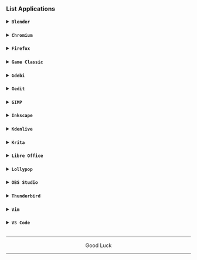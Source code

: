 ### List Applications

<details><summary><code><b>Blender</b></code></summary>

![Screenshot_2024-02-03-08-04-31-473_com realvnc viewer android](https://github.com/wahasa/Kali-Nethunter/assets/69626847/6a8838c5-e028-49c0-8b9f-5c020db712e8)
```
sudo apt install blender
```
</details>

####
<details><summary><code><b>Chromium</b></code></summary>

![Screenshot_2024-01-19-08-55-00-062_com realvnc viewer android](https://github.com/wahasa/Kali-Nethunter/assets/69626847/8e8206f1-fb6f-4b7b-b571-30c81182c8b5)

[Click here,.](https://github.com/wahasa/Kali-Nethunter/blob/main/Note/Chromiumfix.md)
</details>

####
<details><summary><code><b>Firefox</b></code></summary>

![Screenshot_2024-01-19-08-26-52-107_com realvnc viewer android](https://github.com/wahasa/Kali-Nethunter/assets/69626847/3c1f5397-2e82-4cea-9764-8e27bcd7f6ef)

[Click here,.](https://github.com/wahasa/Kali-Nethunter/blob/main/Note/Firefoxfix.md)
</details>

####
<details><summary><code><b>Game Classic</b></code></summary>

![Screenshot_2024-01-23-14-04-35-038_com realvnc viewer android](https://github.com/wahasa/Kali-Nethunter/assets/69626847/3ab590f9-c4c1-4a17-b33c-8865b655df38)
```
sudo apt install gnome-games
```
</details>

####
<details><summary><code><b>Gdebi</b></code></summary>

![Screenshot_2024-01-23-14-14-05-342_com realvnc viewer android](https://github.com/wahasa/Kali-Nethunter/assets/69626847/b38d5456-4196-45fc-9ec3-ac4d4d1a5adb)
```
sudo apt install gdebi
```
</details>

####
<details><summary><code><b>Gedit</b></code></summary>

![Screenshot_2024-01-23-14-18-50-697_com realvnc viewer android](https://github.com/wahasa/Kali-Nethunter/assets/69626847/1328c6cb-a7dd-4fae-a853-643774293818)
```
sudo apt install gedit
```
</details>

####
<details><summary><code><b>GIMP</b></code></summary>

![Screenshot_2024-01-23-14-24-11-310_com realvnc viewer android](https://github.com/wahasa/Kali-Nethunter/assets/69626847/981ef170-23c4-48da-8cb1-c843d30f9db4)
```
sudo apt install gimp
```
</details>

####
<details><summary><code><b>Inkscape</b></code></summary>

![Screenshot_2024-01-23-14-45-01-249_com realvnc viewer android](https://github.com/wahasa/Kali-Nethunter/assets/69626847/70f8ffa0-cd2f-4a51-9c4d-ffc6c9756418)
```
sudo apt install inkscape
```
</details>

####
<details><summary><code><b>Kdenlive</b></code></summary>

![Screenshot_2024-01-24-11-27-23-244_com realvnc viewer android](https://github.com/wahasa/Kali-Nethunter/assets/69626847/9e530191-3cb4-4ae6-b5bf-7505bf8992fc)
```
sudo apt install kdenlive
```
</details>

####
<details><summary><code><b>Krita</b></code></summary>

![Screenshot_2024-01-24-11-33-35-915_com realvnc viewer android](https://github.com/wahasa/Kali-Nethunter/assets/69626847/f5173d78-9d89-4bf5-848d-318f62c7519d)
```
sudo apt install krita
```
</details>

####
<details><summary><code><b>Libre Office</b></code></summary>

![Screenshot_2024-01-19-12-19-03-463_com realvnc viewer android](https://github.com/wahasa/Kali-Nethunter/assets/69626847/7eecadc8-06bc-4587-a9a2-986346da6e72)
```
wget https://raw.githubusercontent.com/wahasa/Kali-Nethunter/main/libreofficefix.sh ; chmod +x libreofficefix.sh ; ./libreofficefix.sh
```
</details>

####
<details><summary><code><b>Lollypop</b></code></summary>

![Screenshot_2024-01-24-07-54-55-785_com realvnc viewer android](https://github.com/wahasa/Kali-Nethunter/assets/69626847/9aacd2d7-1a36-484e-9f5c-fe7e626ef5b2)
```
sudo apt install lollypop
```
</details>

####
<details><summary><code><b>OBS Studio</b></code></summary>

![Screenshot_2024-01-24-07-58-29-384_com realvnc viewer android](https://github.com/wahasa/Kali-Nethunter/assets/69626847/b4f8d39a-15de-4899-9fcc-12d372789924)
```
sudo apt install obs-studio
```
</details>

####
<details><summary><code><b>Thunderbird</b></code></summary>

![Screenshot_2024-01-24-11-37-31-224_com realvnc viewer android](https://github.com/wahasa/Kali-Nethunter/assets/69626847/31a243f6-57db-48bc-8d54-e3ef79ab9953)
```
sudo apt install thunderbird
```
</details>

####
<details><summary><code><b>Vim</b></code></summary>

![Screenshot_2024-01-24-07-53-15-619_com realvnc viewer android](https://github.com/wahasa/Kali-Nethunter/assets/69626847/71d3b372-ea8e-4898-b3fc-a8fba4e1df5d)
```
sudo apt install vim
```
</details>

####
<details><summary><code><b>VS Code</b></code></summary>

![Screenshot_2024-01-19-11-58-48-380_com realvnc viewer android](https://github.com/wahasa/Kali-Nethunter/assets/69626847/27b096ab-8287-4f29-92a7-2aaaaab5f204)
```
wget https://raw.githubusercontent.com/wahasa/Kali-Nethunter/main/vscodefix.sh ; chmod +x vscodefix.sh ; ./vscodefix.sh
```
</details>
</br>

---
<p align="center">Good Luck</p>

---
